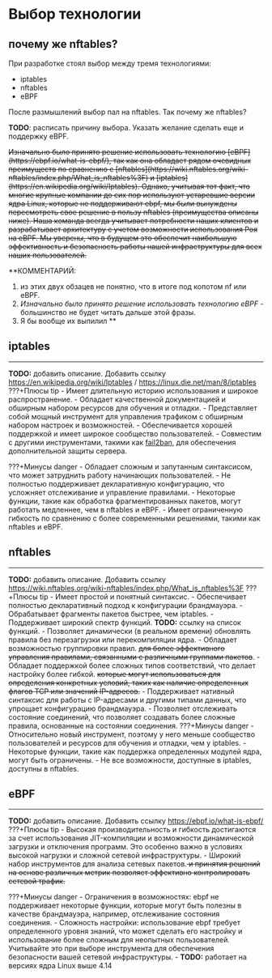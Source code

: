 **Выбор технологии**
============

почему же nftables?
------------

При разработке стоял выбор между тремя технологиями:  
- iptables  
- nftables  
- eBPF

После размышлений выбор пал на nftables. Так почему же nftables?

**TODO**: расписать причину выбора. Указать желание сделать еще и поддержку eBPF.

<s>
Изначально было принято решение использовать технологию [eBPF](https://ebpf.io/what-is-ebpf/), так как она обладает рядом очевидных преимуществ по сравнению с [nftables](https://wiki.nftables.org/wiki-nftables/index.php/What_is_nftables%3F) и [iptables](https://en.wikipedia.org/wiki/Iptables). Однако, учитывая тот факт, что многие крупные компании до сих пор используют устаревшие версии ядра Linux, которые не поддерживают ebpf, мы были вынуждены пересмотреть свое решение в пользу nftables (преимущества описаны ниже).
</s>

<s>
Наша команда всегда учитывает потребности наших клиентов и разрабатывает архитектуру с учетом возможности использования Роя на eBPF. Мы уверены, что в будущем это обеспечит наибольшую эффективность и безопасность работы нашей инфраструктуры для всех наших пользователей.
</s>


**КОММЕНТАРИЙ:  
1. из этих двух обзацев не понятно, что в итоге под копотом nf или eBPF.  
2. *Изначально было принято решение использовать технологию eBPF* - большинство не будет читать дальше этой фразы.   
3. Я бы вообще их выпилил **

## iptables
------------
**TODO:** добавить описание. Добавить ссылку https://en.wikipedia.org/wiki/Iptables / https://linux.die.net/man/8/iptables
???+Плюсы tip
    - Имеет длительную историю использования и широкое распространение.
    - Обладает качественной документацией и обширным набором ресурсов для обучения и отладки.
    - Представляет собой мощный инструмент для управления трафиком с обширным набором настроек и возможностей.
    - Обеспечивается хорошей поддержкой и имеет широкое сообщество пользователей.
    - Совместим с другими инструментами, такими как [fail2ban](https://www.fail2ban.org/wiki/index.php/Main_Page), для обеспечения дополнительной защиты сервера.

???+Минусы danger
    - Обладает сложным и запутанным синтаксисом, что может затруднить работу начинающих пользователей.
    - Не полностью поддерживает декларативную конфигурацию, что усложняет отслеживание и управление правилами.
    - Некоторые функции, такие как обработка фрагментированных пакетов, могут работать медленнее, чем в nftables и eBPF.
    - Имеет ограниченную гибкость по сравнению с более современными решениями, такими как nftables и eBPF.

## nftables
---------
**TODO:** добавить описание. Добавить ссылку https://wiki.nftables.org/wiki-nftables/index.php/What_is_nftables%3F
???+Плюсы tip 
    - Имеет простой и понятный синтаксис.
    - Обеспечивает полностью декларативный подход к конфигурации брандмауэра.
    - Обрабатывает фрагменты пакетов быстрее, чем iptables.
    - Поддерживает широкий спектр функций. **TODO:** ссылку на список функций.
    - Позволяет динамически (в реальном времени) обновлять правила без перезагрузки или перекомпиляции ядра.
    - Обладает возможностью группировки правил. <s>для более эффективного управления правилами, связанными с различными группами пакетов</s>.
    - Обладает поддержкой более сложных типов соответствий, что делает настройку более гибкой. <s>которые могут использоваться для определения конкретных условий, таких как наличие определенных флагов TCP или значений IP-адресов.</s>
    - Поддерживает нативный синтаксис для работы с IP-адресами и другими типами данных, что упрощает конфигурацию брандмауэра.
    - Позволяет отслеживать состояние соединений, что позволяет создавать более сложные правила, основанные на состоянии соединения.
???+Минусы danger
    - Относительно новый инструмент, поэтому у него меньше сообщество пользователей и ресурсов для обучения и отладки, чем у iptables.
    - Некоторые функции, такие как поддержка определенных модулей ядра, могут быть ограничены.
    - Не все возможности, доступные в iptables, доступны в nftables.

## eBPF
---------
**TODO:** добавить описание. Добавить ссылку https://ebpf.io/what-is-ebpf/
???+Плюсы tip
    - Высокая производительность и гибкость достигаются за счет использования JIT-компиляции и возможности динамической загрузки и отключения программ. Это особенно важно в условиях высокой нагрузки и сложной сетевой инфраструктуры.
    - Широкий набор инструментов для анализа сетевых пакетов.<s> и принятия решений на основе различных метрик позволяет эффективно контролировать сетевой трафик.</s>

???+Минусы danger
    - Ограничения в возможностях: ebpf не поддерживает некоторые функции, которые могут быть полезны в качестве брандмауэра, например, отслеживание состояния соединения.
    - Сложность настройки: использование ebpf требует определенного уровня знаний, что может сделать его настройку и использование более сложным для неопытных пользователей. Учитывайте это при выборе инструмента для обеспечения безопасности вашей сетевой инфраструктуры.
    - **TODO:** работает на версиях ядра Linux выше 4.14


